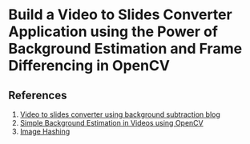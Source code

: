 # Build a Video to Slides Converter Application using the Power of Background Estimation and Frame Differencing in OpenCV

## References

1. [Video to slides converter using background subtraction blog](https://learnopencv.com/video-to-slides-converter-using-background-subtraction/)
2. [Simple Background Estimation in Videos using OpenCV](https://learnopencv.com/simple-background-estimation-in-videos-using-opencv-c-python/)
3. [Image Hashing](https://www.hackerfactor.com/blog/index.php?/archives/529-Kind-of-Like-That.html)

